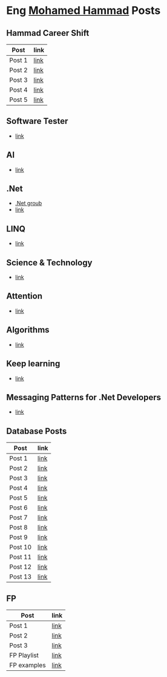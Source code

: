 # Eng [Mohamed Hammad](https://www.linkedin.com/in/mohamed-hammad-a720a622/) Posts

## Hammad Career Shift
Post | link
--- | ---
Post 1 | [link](https://www.facebook.com/mohamed.hamedhammad/posts/5334372769968563)
Post 2 | [link](https://www.facebook.com/mohamed.hamedhammad/posts/5334374669968373)
Post 3 | [link](https://www.facebook.com/mohamed.hamedhammad/posts/5334376326634874)
Post 4 | [link](https://www.facebook.com/mohamed.hamedhammad/posts/5334378616634645)
Post 5 | [link](https://www.facebook.com/mohamed.hamedhammad/posts/5334380406634466)

## Software Tester
- [link](https://www.facebook.com/mohamed.hamedhammad/posts/5334246833314490)

## AI
- [link](https://m.facebook.com/story.php?story_fbid=5360290700710103&id=100001876777351)

## .Net
- [.Net groub](https://m.facebook.com/story.php?story_fbid=5251717044900803&id=100001876777351)
- [link](https://m.facebook.com/story.php?story_fbid=5345089308896909&id=100001876777351)

## LINQ
- [link](https://m.facebook.com/story.php?story_fbid=5343539002385273&id=100001876777351)

## Science & Technology
- [link](https://m.facebook.com/story.php?story_fbid=5340348566037650&id=100001876777351)

## Attention
- [link](https://m.facebook.com/story.php?story_fbid=5316351721770668&id=100001876777351)

## Algorithms
- [link](https://m.facebook.com/story.php?story_fbid=5228129937259514&id=100001876777351)

## Keep learning
- [link](https://m.facebook.com/story.php?story_fbid=5218792461526595&id=100001876777351)

## Messaging Patterns for .Net Developers
- [link](https://m.facebook.com/story.php?story_fbid=5206858189386689&id=100001876777351)

## Database Posts
Post | link
--- | ---
Post 1 | [link](https://m.facebook.com/story.php?story_fbid=5378398305566009&id=100001876777351)
Post 2 | [link](https://m.facebook.com/story.php?story_fbid=5310805062325334&id=100001876777351)
Post 3 | [link](https://m.facebook.com/story.php?story_fbid=5374657215940118&id=100001876777351)
Post 4 | [link](https://m.facebook.com/story.php?story_fbid=5354765504595956&id=100001876777351)
Post 5 | [link](https://m.facebook.com/story.php?story_fbid=5353142174758289&id=100001876777351)
Post 6 | [link](https://m.facebook.com/story.php?story_fbid=5324774920928348&id=100001876777351)
Post 7 | [link](https://m.facebook.com/story.php?story_fbid=5324640080941832&id=100001876777351)
Post 8 | [link](https://m.facebook.com/story.php?story_fbid=5319732294765944&id=100001876777351)
Post 9 | [link](https://m.facebook.com/story.php?story_fbid=5214010425338132&id=100001876777351)
Post 10 | [link](https://m.facebook.com/story.php?story_fbid=5202187806520394&id=100001876777351)
Post 11 | [link](https://m.facebook.com/story.php?story_fbid=5149831361756039&id=100001876777351)
Post 12 | [link](https://www.facebook.com/100001876777351/posts/5384147174991122/)
Post 13 | [link](https://m.facebook.com/story.php?story_fbid=5403969576342215&id=100001876777351)

## FP
Post | link
--- | ---
Post 1 | [link](https://m.facebook.com/story.php?story_fbid=5289265864479254&id=100001876777351)
Post 2 | [link](https://m.facebook.com/story.php?story_fbid=5281246405281200&id=100001876777351)
Post 3 | [link](https://m.facebook.com/story.php?story_fbid=5157997727606069&id=100001876777351)
FP Playlist | [link](https://www.youtube.com/watch?v=9bW8dp1M1Ac&list=PLpbZuj8hP-I6F-Zj1Ay8nQ1rMnmFnlK2f)
FP examples | [link](https://github.com/mohamedSabry0/functional_programming_examples)



